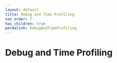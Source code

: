 ```yaml
---
layout: default
title: Debug and Time Profiling
nav_order: 7
has_children: true
permalink: DebugAndTimeProfiling
---
```


# Debug and Time Profiling
